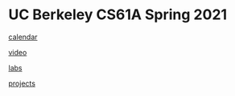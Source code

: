 # UC Berkeley CS61A Spring 2021

[calendar](https://inst.eecs.berkeley.edu/~cs61a/sp21/)

[video](https://www.bilibili.com/video/BV1v64y1Q78o)

[labs](/labs)

[projects](/projects)